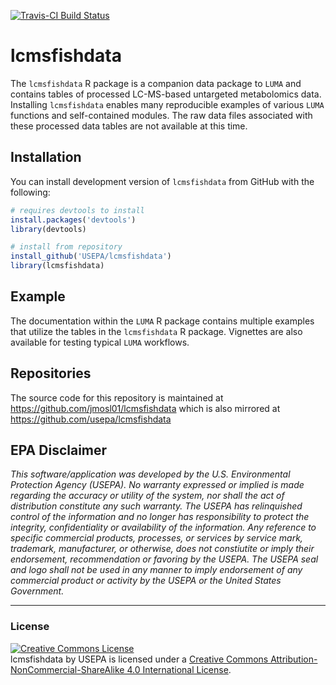 [![Travis-CI Build Status](https://travis-ci.com/jmosl01/lcmsfishdata.svg?branch=master)](https://travis-ci.com/jmosl01/lcmsfishdata)

# lcmsfishdata

  The `lcmsfishdata` R package is a companion data package to `LUMA` and contains tables of processed LC-MS-based untargeted metabolomics data. Installing `lcmsfishdata` enables many reproducible examples of various `LUMA` functions and self-contained modules. The raw data files associated with these processed data tables are not available at this time.

## Installation

You can install development version of `lcmsfishdata` from GitHub with the following:

```r
# requires devtools to install
install.packages('devtools')
library(devtools)

# install from repository
install_github('USEPA/lcmsfishdata')
library(lcmsfishdata)
```


## Example
The documentation within the `LUMA` R package contains multiple examples that utilize the tables in the `lcmsfishdata` R package. Vignettes are also available for testing typical `LUMA` workflows.


## Repositories

The source code for this repository is maintained at https://github.com/jmosl01/lcmsfishdata which is also mirrored at https://github.com/usepa/lcmsfishdata


## EPA Disclaimer

*This software/application was developed by the U.S. Environmental Protection Agency (USEPA).  No warranty expressed or implied is made regarding the accuracy or utility of the system, nor shall the act of distribution constitute any such warranty.  The USEPA has relinquished control of the information and no longer has responsibility to protect the integrity, confidentiality or availability of the information.  Any reference to specific commercial products, processes, or services by service mark, trademark, manufacturer, or otherwise, does not constiutite or imply their endorsement, recommendation or favoring by the USEPA.  The USEPA seal and logo shall not be used in any manner to imply endorsement of any commercial product or activity by the USEPA or the United States Government.*

____


### License

<a rel="license" href="http://creativecommons.org/licenses/by-nc-sa/4.0/"><img alt="Creative Commons License" style="border-width:0" src="https://i.creativecommons.org/l/by-nc-sa/4.0/88x31.png" /></a><br /><span xmlns:dct="http://purl.org/dc/terms/" property="dct:title">lcmsfishdata</span> by <span xmlns:cc="http://creativecommons.org/ns#" property="cc:attributionName">USEPA</span> is licensed under a <a rel="license" href="http://creativecommons.org/licenses/by-nc-sa/4.0/">Creative Commons Attribution-NonCommercial-ShareAlike 4.0 International License</a>.

